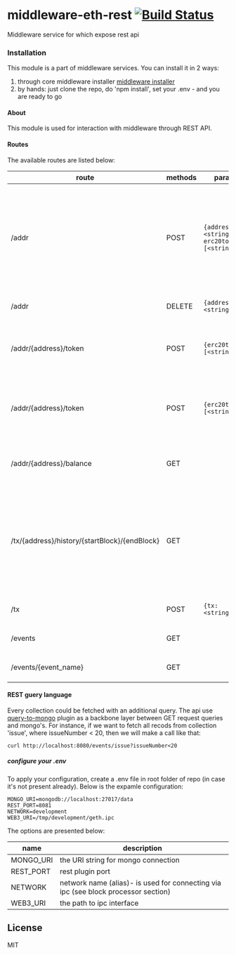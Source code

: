 # middleware-eth-rest [![Build Status](https://travis-ci.org/ChronoBank/middleware-eth-rest.svg?branch=master)](https://travis-ci.org/ChronoBank/middleware-eth-rest)

Middleware service for which expose rest api

### Installation

This module is a part of middleware services. You can install it in 2 ways:

1) through core middleware installer  [middleware installer](https://github.com/ChronoBank/middleware)
2) by hands: just clone the repo, do 'npm install', set your .env - and you are ready to go

#### About
This module is used for interaction with middleware through REST API.


#### Routes


The available routes are listed below:

| route | methods | params | description |
| ------ | ------ | ------ | ------ |
| /addr   | POST | ``` {address: <string>, erc20tokens: [<string>]} ``` | register new address on middleware. erc20tokens - is an array of erc20Tokens, which balance changes this address will listen to.
| /addr   | DELETE | ``` {address: <string>} ``` | remove an address from middleware
| /addr/{address}/token   | POST | ``` {erc20tokens: [<string>]} ``` | push passed erc20tokens to an exsiting one for the registered user.
| /addr/{address}/token   | POST | ``` {erc20tokens: [<string>]} ``` | pull passed erc20tokens from an exsiting one for the registered user.
| /addr/{address}/balance   | GET |  | retrieve balance of the registered address
| /tx/{address}/history/{startBlock}/{endBlock}   | GET |  | retrieve transactions for the regsitered address in a block range. endBlock - is optional (if not specified - the range will be = 100).
| /tx   | POST | ``` {tx: <string>} ``` | broadcast raw transaction
| /events   | GET | |returns list of all available events
| /events/{event_name}   | GET | |returns an event's collection


#### REST guery language

Every collection could be fetched with an additional query. The api use [query-to-mongo](https://www.npmjs.com/package/query-to-mongo) plugin as a backbone layer between GET request queries and mongo's. For instance, if we want to fetch all recods from collection 'issue', where issueNumber < 20, then we will make a call like that:
```
curl http://localhost:8080/events/issue?issueNumber<20
```


##### сonfigure your .env

To apply your configuration, create a .env file in root folder of repo (in case it's not present already).
Below is the expamle configuration:

```
MONGO_URI=mongodb://localhost:27017/data
REST_PORT=8081
NETWORK=development
WEB3_URI=/tmp/development/geth.ipc
```

The options are presented below:

| name | description|
| ------ | ------ |
| MONGO_URI   | the URI string for mongo connection
| REST_PORT   | rest plugin port
| NETWORK   | network name (alias)- is used for connecting via ipc (see block processor section)
| WEB3_URI   | the path to ipc interface

License
----

MIT